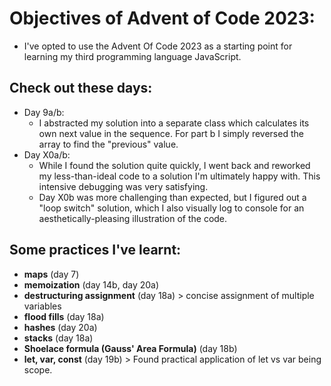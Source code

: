 # Objectives of Advent of Code 2023:
- I've opted to use the Advent Of Code 2023 as a starting point for learning my third programming language JavaScript.

## Check out these days:
- Day 9a/b:
  - I abstracted my solution into a separate class which calculates its own next value in the sequence. For part b I simply reversed the array to find the "previous" value.
- Day X0a/b:
  - While I found the solution quite quickly, I went back and reworked my less-than-ideal code to a solution I'm ultimately happy with. This intensive debugging was very satisfying.
  - Day X0b was more challenging than expected, but I figured out a "loop switch" solution, which I also visually log to console for an aesthetically-pleasing illustration of the code.

## Some practices I've learnt:
- **maps** (day 7)
- **memoization** (day 14b, day 20a)
- **destructuring assignment** (day 18a) > concise assignment of multiple variables
- **flood fills** (day 18a)
- **hashes** (day 20a)
- **stacks** (day 18a)
- **Shoelace formula (Gauss' Area Formula)** (day 18b)
- **let, var, const** (day 19b) > Found practical application of let vs var being scope.

